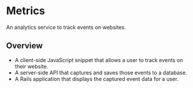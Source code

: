 # Metrics
An analytics service to track events on websites.

## Overview

- A client-side JavaScript snippet that allows a user to track events on their website.
- A server-side API that captures and saves those events to a database.
- A Rails application that displays the captured event data for a user.
